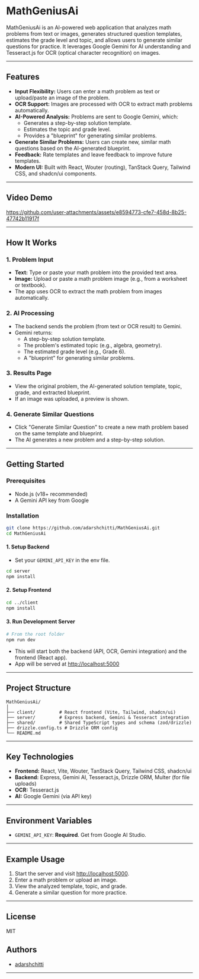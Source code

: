 # MathGeniusAi

MathGeniusAi is an AI-powered web application that analyzes math problems from text or images, generates structured question templates, estimates the grade level and topic, and allows users to generate similar questions for practice. It leverages Google Gemini for AI understanding and Tesseract.js for OCR (optical character recognition) on images.

---

## Features

- **Input Flexibility:** Users can enter a math problem as text or upload/paste an image of the problem.
- **OCR Support:** Images are processed with OCR to extract math problems automatically.
- **AI-Powered Analysis:** Problems are sent to Google Gemini, which:
    - Generates a step-by-step solution template.
    - Estimates the topic and grade level.
    - Provides a "blueprint" for generating similar problems.
- **Generate Similar Problems:** Users can create new, similar math questions based on the AI-generated blueprint.
- **Feedback:** Rate templates and leave feedback to improve future templates.
- **Modern UI:** Built with React, Wouter (routing), TanStack Query, Tailwind CSS, and shadcn/ui components.

---

## Video Demo

https://github.com/user-attachments/assets/e8594773-cfe7-458d-8b25-47742b11917f

---

## How It Works

### 1. Problem Input

- **Text:** Type or paste your math problem into the provided text area.
- **Image:** Upload or paste a math problem image (e.g., from a worksheet or textbook).
- The app uses OCR to extract the math problem from images automatically.

### 2. AI Processing

- The backend sends the problem (from text or OCR result) to Gemini.
- Gemini returns:
    - A step-by-step solution template.
    - The problem's estimated topic (e.g., algebra, geometry).
    - The estimated grade level (e.g., Grade 6).
    - A "blueprint" for generating similar problems.

### 3. Results Page

- View the original problem, the AI-generated solution template, topic, grade, and extracted blueprint.
- If an image was uploaded, a preview is shown.

### 4. Generate Similar Questions

- Click "Generate Similar Question" to create a new math problem based on the same template and blueprint.
- The AI generates a new problem and a step-by-step solution.

---

## Getting Started

### Prerequisites

- Node.js (v18+ recommended)
- A Gemini API key from Google


### Installation

```bash
git clone https://github.com/adarshchitti/MathGeniusAi.git
cd MathGeniusAi
```

#### 1. Setup Backend

- Set your `GEMINI_API_KEY` in the env file.

```bash
cd server
npm install
```

#### 2. Setup Frontend

```bash
cd ../client
npm install
```

#### 3. Run Development Server

```bash
# From the root folder
npm run dev
```

- This will start both the backend (API, OCR, Gemini integration) and the frontend (React app).
- App will be served at [http://localhost:5000](http://localhost:5000)

---

## Project Structure

```
MathGeniusAi/
│
├── client/         # React frontend (Vite, Tailwind, shadcn/ui)
├── server/         # Express backend, Gemini & Tesseract integration
├── shared/         # Shared TypeScript types and schema (zod/drizzle)
├── drizzle.config.ts # Drizzle ORM config
└── README.md
```

---

## Key Technologies

- **Frontend:** React, Vite, Wouter, TanStack Query, Tailwind CSS, shadcn/ui
- **Backend:** Express, Gemini AI, Tesseract.js, Drizzle ORM, Multer (for file uploads)
- **OCR:** Tesseract.js
- **AI:** Google Gemini (via API key)

---

## Environment Variables

- `GEMINI_API_KEY`: **Required**. Get from Google AI Studio.

---

## Example Usage

1. Start the server and visit [http://localhost:5000](http://localhost:5000).
2. Enter a math problem or upload an image.
3. View the analyzed template, topic, and grade.
4. Generate a similar question for more practice.

---

## License

MIT


## Authors

- [adarshchitti](https://github.com/adarshchitti)

---
